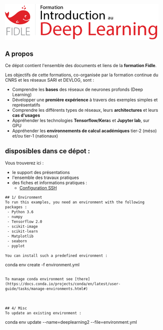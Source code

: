 
![](fidle/img/00-Fidle-titre-01_m.png)

## A propos

Ce dépot contient l'ensemble des documents et liens de la **formation Fidle**.  

Les objectifs de cette formations, co-organisée par la formation continue du CNRS et les réseaux SARI et DEVLOG, sont :
 - Comprendre les **bases** des réseaux de neurones profonds (Deep Learning)
 - Développer une **première expérience** à travers des exemples simples et représentatifs
 - Comprendre les différents types de réseaux, leurs **architectures** et leurs **cas d'usages**
 - Appréhender les technologies **Tensorflow/Kera**s et **Jupyter lab**, sur GPU
 - Appréhender les **environnements de calcul académiques** tier-2 (méso) et/ou tier-1 (nationaux)

## disposibles dans ce dépot :
Vous trouverez ici :
 - le support des présentations
 - l'ensemble des travaux pratiques
 - des fiches et informations pratiques :
   - [Configuration SSH](-/wikis/howto-ssh)





```
## 1/ Environment
To run this examples, you need an environment with the following packages :
 - Python 3.6
 - numpy
 - Tensorflow 2.0
 - scikit-image
 - scikit-learn
 - Matplotlib
 - seaborn
 - pyplot

You can install such a predefined environment :
```
conda env create -f environment.yml
```

To manage conda environment see [there](https://docs.conda.io/projects/conda/en/latest/user-guide/tasks/manage-environments.html#)  



## 4/ Misc
To update an existing environment :  
```
conda env update --name=deeplearning2 --file=environment.yml
```

